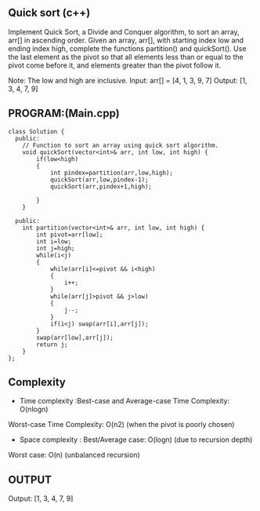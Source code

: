 ## Quick sort (c++)
Implement Quick Sort, a Divide and Conquer algorithm, to sort an array, arr[] in ascending order. Given an array, arr[], with starting index low and ending index high, complete the functions partition() and quickSort(). Use the last element as the pivot so that all elements less than or equal to the pivot come before it, and elements greater than the pivot follow it.

Note: The low and high are inclusive.
Input: arr[] = [4, 1, 3, 9, 7]
Output: [1, 3, 4, 7, 9]

## PROGRAM:(Main.cpp)
```
class Solution {
  public:
    // Function to sort an array using quick sort algorithm.
    void quickSort(vector<int>& arr, int low, int high) {
        if(low<high)
        {
            int pindex=partition(arr,low,high);
            quickSort(arr,low,pindex-1);
            quickSort(arr,pindex+1,high);
            
        }
    }

  public:
    int partition(vector<int>& arr, int low, int high) {
        int pivot=arr[low];
        int i=low;
        int j=high;
        while(i<j)
        {
            while(arr[i]<=pivot && i<high)
            {
                i++;
            }
            while(arr[j]>pivot && j>low)
            {
                j--;
            }
            if(i<j) swap(arr[i],arr[j]);
        }
        swap(arr[low],arr[j]);
        return j;
    }
};
```

## Complexity
- Time complexity :Best-case and Average-case Time Complexity: O(nlogn)

Worst-case Time Complexity: O(n2) (when the pivot is poorly chosen)

- Space complexity : Best/Average case: O(logn) (due to recursion depth)

Worst case: O(n) (unbalanced recursion)

## OUTPUT
Output: [1, 3, 4, 7, 9]
